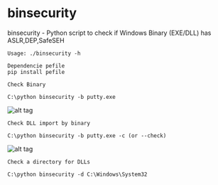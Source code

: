 binsecurity
=========

binsecurity - Python script to check if Windows Binary (EXE/DLL) has ASLR,DEP,SafeSEH

```
Usage: ./binsecurity -h
```
```
Dependencie pefile 
pip install pefile
```

```
Check Binary

C:\python binsecurity -b putty.exe 
```
![alt tag](https://cdn-images-1.medium.com/max/800/1*QJqvbWIwoeMBNK7XGkEhmA.png)
```
Check DLL import by binary

C:\python binsecurity -b putty.exe -c (or --check)
```
![alt tag](https://cdn-images-1.medium.com/max/800/1*AfnxubMW2DF4KKG5beAXlQ.png)
```
Check a directory for DLLs

C:\python binsecurity -d C:\Windows\System32
```
